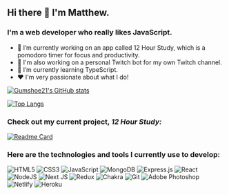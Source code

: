 ## Hi there 👋 I'm Matthew.

### I'm a web developer who really likes JavaScript.

- 🔭 I’m currently working on an app called 12 Hour Study, which is a pomodoro timer for focus and productivity.
- 🔭 I'm also working on a personal Twitch bot for my own Twitch channel.
- 🌱 I’m currently learning TypeScript.
- ❤️ I'm very passionate about what I do!

[![Gumshoe21's GitHub stats](https://github-readme-stats.vercel.app/api?username=gumshoe21&show_icons=true&hide_border=true&theme=dark)](https://github.com/gumshoe21/github-readme-stats)

[![Top Langs](https://github-readme-stats.vercel.app/api/top-langs/?username=gumshoe21&layout=compact&theme=dark)](https://github.com/gumshoe21/github-readme-stats)

### Check out my current project, _12 Hour Study:_

[![Readme Card](https://github-readme-stats.vercel.app/api/pin/?username=gumshoe21&repo=12-Hour-Study&theme=dark)](https://github.com/Gumshoe21/12-Hour-Study)

### Here are the technologies and tools I currently use to develop:

![HTML5](https://img.shields.io/badge/html5-%23E34F26.svg?style=for-the-badge&logo=html5&logoColor=white) ![CSS3](https://img.shields.io/badge/css3-%231572B6.svg?style=for-the-badge&logo=css3&logoColor=white) ![JavaScript](https://img.shields.io/badge/javascript-%23323330.svg?style=for-the-badge&logo=javascript&logoColor=%23F7DF1E) ![MongoDB](https://img.shields.io/badge/MongoDB-%234ea94b.svg?style=for-the-badge&logo=mongodb&logoColor=black) ![Express.js](https://img.shields.io/badge/express.js-%23404d59.svg?style=for-the-badge&logo=express&logoColor=%2361DAFB) ![React](https://img.shields.io/badge/react-%2320232a.svg?style=for-the-badge&logo=react&logoColor=%2361DAFB) ![NodeJS](https://img.shields.io/badge/node.js-6DA55F?style=for-the-badge&logo=node.js&logoColor=black) ![Next JS](https://img.shields.io/badge/Next-black?style=for-the-badge&logo=next.js&logoColor=white) ![ Redux](https://img.shields.io/badge/redux-%23593d88.svg?style=for-the-badge&logo=redux&logoColor=white) ![Chakra](https://img.shields.io/badge/chakra-%234ED1C5.svg?style=for-the-badge&logo=chakraui&logoColor=white) ![Git](https://img.shields.io/badge/git-%23F05033.svg?style=for-the-badge&logo=git&logoColor=white) ![Adobe Photoshop](https://img.shields.io/badge/adobe%20photoshop-%2331A8FF.svg?style=for-the-badge&logo=adobe%20photoshop&logoColor=white) ![Netlify](https://img.shields.io/badge/netlify-%23000000.svg?style=for-the-badge&logo=netlify&logoColor=#00C7B7) ![Heroku](https://img.shields.io/badge/heroku-%23430098.svg?style=for-the-badge&logo=heroku&logoColor=white)
